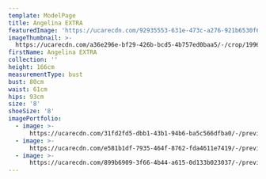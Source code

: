 ```yaml
---
template: ModelPage
title: Angelina EXTRA
featuredImage: 'https://ucarecdn.com/92935553-631e-473c-a276-921b6530f647/'
imageThumbnail: >-
  https://ucarecdn.com/a36e296e-bf29-426b-bcd5-4b757ed0baa5/-/crop/1996x1441/97,149/-/preview/-/rotate/90/
firstName: Angelina EXTRA
collection: ''
height: 166cm
measurementType: bust
bust: 80cm
waist: 61cm
hips: 93cm
size: '8'
shoeSize: '8'
imagePortfolio:
  - image: >-
      https://ucarecdn.com/31fd2fd5-dbb1-43b1-94b6-ba5c566dfba0/-/preview/-/rotate/90/
  - image: >-
      https://ucarecdn.com/e581b1df-7935-464f-8762-fda4611e7419/-/preview/-/rotate/90/
  - image: >-
      https://ucarecdn.com/899b6909-3f66-4b44-a615-0d133b023037/-/preview/-/rotate/90/
---
```


